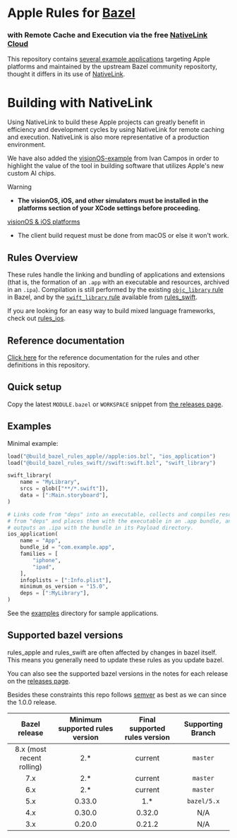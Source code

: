 # Apple Rules for [Bazel](https://bazel.build) 
### with Remote Cache and Execution via the free [NativeLink](https://github.com/TraceMachina/nativelink) [Cloud](https://app.nativelink.com/)

This repository contains [several example applications](https://github.com/TraceMachina/visionOS-bazel) targeting Apple platforms and maintained by the upstream Bazel community repositorty, thought it differs in its use of [NativeLink](https://github.com/TraceMachina/nativelink). 

# Building with NativeLink

Using NativeLink to build these Apple projects can greatly benefit in efficiency and development cycles by using NativeLink for remote caching and execution. NativeLink is also more representative of a production environment.

We have also added the [visionOS-example](https://github.com/IvanCampos/visionOS-examples) from Ivan Campos in order to highlight the value of the tool in building software that utilizes Apple's new custom AI chips.

> [!WARNING]
> - **The visionOS, iOS, and other simulators must be installed in the platforms section of your XCode settings before proceeding.**
>
> [visionOS & iOS platforms](https://developer.apple.com/documentation/xcode/installing-additional-simulator-runtimes)
>
> - The client build request must be done from macOS or else it won't work.



## Rules Overview

These rules handle the linking and bundling of applications and extensions
(that is, the formation of an `.app` with an executable and resources,
archived in an `.ipa`). Compilation is still performed by the existing
[`objc_library` rule](https://bazel.build/reference/be/objective-c#objc_library)
in Bazel, and by the
[`swift_library` rule](https://github.com/bazelbuild/rules_swift/blob/master/doc/rules.md#swift_library)
available from [rules_swift](https://github.com/bazelbuild/rules_swift).

If you are looking for an easy way to build mixed language frameworks, check out [rules_ios](https://github.com/bazel-ios/rules_ios).

## Reference documentation

[Click here](https://github.com/bazelbuild/rules_apple/tree/master/doc)
for the reference documentation for the rules and other definitions in this
repository.

## Quick setup

Copy the latest `MODULE.bazel` or `WORKSPACE` snippet from [the releases
page](https://github.com/bazelbuild/rules_apple/releases).

## Examples

Minimal example:

```python
load("@build_bazel_rules_apple//apple:ios.bzl", "ios_application")
load("@build_bazel_rules_swift//swift:swift.bzl", "swift_library")

swift_library(
    name = "MyLibrary",
    srcs = glob(["**/*.swift"]),
    data = [":Main.storyboard"],
)

# Links code from "deps" into an executable, collects and compiles resources
# from "deps" and places them with the executable in an .app bundle, and then
# outputs an .ipa with the bundle in its Payload directory.
ios_application(
    name = "App",
    bundle_id = "com.example.app",
    families = [
        "iphone",
        "ipad",
    ],
    infoplists = [":Info.plist"],
    minimum_os_version = "15.0",
    deps = [":MyLibrary"],
)
```

See the [examples](https://github.com/bazelbuild/rules_apple/tree/master/examples)
directory for sample applications.

## Supported bazel versions

rules_apple and rules_swift are often affected by changes in bazel
itself. This means you generally need to update these rules as you
update bazel.

You can also see the supported bazel versions in the notes for each
release on the [releases
page](https://github.com/bazelbuild/rules_apple/releases).

Besides these constraints this repo follows
[semver](https://semver.org/) as best as we can since the 1.0.0 release.

| Bazel release | Minimum supported rules version | Final supported rules version | Supporting Branch |
|:-------------------:|:-------------------:|:-------------------------:|:-------------------------:|
| 8.x (most recent rolling) | 2.* | current | `master` |
| 7.x | 2.* | current | `master` |
| 6.x | 2.* | current | `master` |
| 5.x | 0.33.0 | 1.* | `bazel/5.x` |
| 4.x | 0.30.0 | 0.32.0 | N/A |
| 3.x | 0.20.0 | 0.21.2 | N/A |
